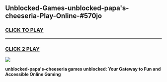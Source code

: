 
## Unblocked-Games-unblocked-papa's-cheeseria-Play-Online-#570jo
<h3>
<a href="https://premium.freeplayer.one?title=unblocked-papa's-cheeseria&ref=27F">CLICK TO PLAY</a></h3>
<hr>

<h3>
<a href="https://premium.freeplayer.one?title=unblocked-papa's-cheeseria&ref=27F">CLICK 2 PLAY</a>
  
</h3>

<a href="https://premium.freeplayer.one?title=unblocked-papa's-cheeseria&ref=27F"><img src="https://clearcache.store/games.png"></a>


**unblocked-papa's-cheeseria games unblocked: Your Gateway to Fun and Accessible Online Gaming**
